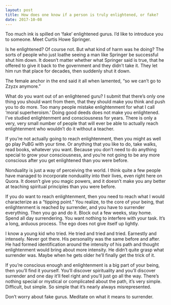 ```yaml
---
layout: post
title: How does one know if a person is truly enlightened, or fake?
date: 2017-10-08
---
```


<p>Too much ink is spilled on ‘fake’ enlightened gurus. I’d like to introduce you to someone. Meet Curtis Howe Springer.</p><div class="ui_qtext_embed thumbnail" data-video-provider="youtube" data-embed="<iframe width=&quot;100%&quot; height=&quot;100%&quot; src=&quot;https://www.youtube.com/embed/91rdB5fDMaA?wmode=opaque&amp;amp;autoplay=1&amp;amp;autohide=1&amp;amp;iv_load_policy=3&amp;amp;enablejsapi=1&quot; frameborder=&quot;0&quot; allow=&quot;autoplay; encrypted-media&quot; allowfullscreen></iframe>" data-yt-id="91rdB5fDMaA" data-interactive="true" style="background-image: url('https://img.youtube.com/vi/91rdB5fDMaA/0.jpg');"></div><p>Is he enlightened? Of course not. But what kind of harm was he doing? The sorts of people who just loathe seeing a man like Springer be successful shut him down. It doesn’t matter whether what Springer said is true, that he offered to give it back to the government and they didn’t take it. They let him run that place for decades, then suddenly shut it down.</p><p>The female anchor in the end said it all when lamented, “so we can’t go to Zzyzx anymore.”</p><p>What do you want out of an enlightened guru? I submit that there’s only one thing you should want from them, that they should make you think and push you to do more. Too many people mistake enlightenment for what I call ‘moral superheroism.’ Doing good deeds does not make you enlightened. I’ve studied enlightenment and consciousness for years. There is only a very, very small number of people that will ever be able to actually reach enlightenment who wouldn’t do it without a teacher.</p><p>If you’re not actually going to reach enlightenment, then you might as well go play PuBG with your time. Or anything that you like to do, take walks, read books, whatever you want. Because you don’t need to do anything special to grow your consciousness, and you’re not going to be any more conscious after you get enlightened than you were before.</p><p>Nonduality is just a way of perceiving the world. I think quite a few people have managed to incorporate nonduality into their lives, even right here on Quora. It doesn’t give you magic powers, and it doesn’t make you any better at teaching spiritual principles than you were before.</p><p>If you do want to reach enlightenment, then you need to reach what I would characterize as a “tipping point.” You realize, to the core of your being, that enlightenment is reached by surrender, and you have to surrender everything. Then you go and do it. Block out a few weeks, stay home. Spend all day surrendering. You want nothing to interfere with your task. It’s a long, arduous process. The ego does not give itself up lightly.</p><p>I know a young kid who tried. He tried and tried and tried. Earnestly and intensely. Never got there. His personality was the same before and after. He had formed identification around the intensity of his path and thought enlightenment would bring about more intensity. He didn’t quite grasp what surrender was. Maybe when he gets older he’ll finally get the trick of it.</p><p>If you’re conscious enough and enlightenment is a big part of your being, then you’ll find it yourself. You’ll discover spirituality and you’ll discover surrender and one day it’ll feel right and you’ll just go all the way. There’s nothing special or mystical or complicated about the path, it’s very simple. Difficult, but simple. So simple that it’s nearly always misrepresented.</p><p>Don’t worry about fake gurus. Meditate on what it means to surrender.</p>

